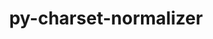 ---
title: "py-charset-normalizer"
layout: cache
categories: [package, v0.18.1]
meta: {"versions": ["2.0.12"], "compilers": ["gcc@=7.3.1", "gcc@=7.5.0"], "oss": ["amzn2", "ubuntu18.04"], "platforms": ["linux"], "targets": ["aarch64", "graviton2", "x86_64", "x86_64_v3", "x86_64_v4"], "stacks": ["aws-isc", "aws-isc-aarch64", "data-vis-sdk", "e4s", "root"], "num_specs": 7, "num_specs_by_stack": {"root": 7, "aws-isc-aarch64": 2, "e4s": 2, "aws-isc": 2, "data-vis-sdk": 1}}
spec_details: [{"hash": "fhw7bn2kao53n5uese45p4ed4eked5yd", "compiler": "gcc@=7.3.1", "versions": ["2.0.12"], "os": "amzn2", "platform": "linux", "target": "aarch64", "variants": [], "stacks": ["root", "aws-isc-aarch64"], "size": "-", "tarball": "https://binaries.spack.io/releases/v0.18.1/build_cache/linux-amzn2-aarch64/gcc-7.3.1/py-charset-normalizer-2.0.12/linux-amzn2-aarch64-gcc-7.3.1-py-charset-normalizer-2.0.12-fhw7bn2kao53n5uese45p4ed4eked5yd.spack"}, {"hash": "b7arw3em6z5f7suz2n5a2ju7smunkjd5", "compiler": "gcc@=7.3.1", "versions": ["2.0.12"], "os": "amzn2", "platform": "linux", "target": "graviton2", "variants": [], "stacks": ["root", "aws-isc-aarch64"], "size": "-", "tarball": "https://binaries.spack.io/releases/v0.18.1/build_cache/linux-amzn2-graviton2/gcc-7.3.1/py-charset-normalizer-2.0.12/linux-amzn2-graviton2-gcc-7.3.1-py-charset-normalizer-2.0.12-b7arw3em6z5f7suz2n5a2ju7smunkjd5.spack"}, {"hash": "yqjsmg52imnkbecas5wzje7244wrrnm5", "compiler": "gcc@=7.5.0", "versions": ["2.0.12"], "os": "ubuntu18.04", "platform": "linux", "target": "x86_64", "variants": [], "stacks": ["e4s", "root"], "size": "-", "tarball": "https://binaries.spack.io/releases/v0.18.1/build_cache/linux-ubuntu18.04-x86_64/gcc-7.5.0/py-charset-normalizer-2.0.12/linux-ubuntu18.04-x86_64-gcc-7.5.0-py-charset-normalizer-2.0.12-yqjsmg52imnkbecas5wzje7244wrrnm5.spack"}, {"hash": "nrtpszk553ltuidsnzktr56wjyapnjfc", "compiler": "gcc@=7.3.1", "versions": ["2.0.12"], "os": "amzn2", "platform": "linux", "target": "x86_64_v4", "variants": [], "stacks": ["aws-isc", "root"], "size": "-", "tarball": "https://binaries.spack.io/releases/v0.18.1/build_cache/linux-amzn2-x86_64_v4/gcc-7.3.1/py-charset-normalizer-2.0.12/linux-amzn2-x86_64_v4-gcc-7.3.1-py-charset-normalizer-2.0.12-nrtpszk553ltuidsnzktr56wjyapnjfc.spack"}, {"hash": "dpl7sfh75gxnkiqudrdh6omxwcq64b4h", "compiler": "gcc@=7.5.0", "versions": ["2.0.12"], "os": "ubuntu18.04", "platform": "linux", "target": "x86_64", "variants": [], "stacks": ["e4s", "root"], "size": "-", "tarball": "https://binaries.spack.io/releases/v0.18.1/build_cache/linux-ubuntu18.04-x86_64/gcc-7.5.0/py-charset-normalizer-2.0.12/linux-ubuntu18.04-x86_64-gcc-7.5.0-py-charset-normalizer-2.0.12-dpl7sfh75gxnkiqudrdh6omxwcq64b4h.spack"}, {"hash": "cj3oe34rune5oytdduci4rdabhh65lu2", "compiler": "gcc@=7.5.0", "versions": ["2.0.12"], "os": "ubuntu18.04", "platform": "linux", "target": "x86_64", "variants": [], "stacks": ["data-vis-sdk", "root"], "size": "-", "tarball": "https://binaries.spack.io/releases/v0.18.1/build_cache/linux-ubuntu18.04-x86_64/gcc-7.5.0/py-charset-normalizer-2.0.12/linux-ubuntu18.04-x86_64-gcc-7.5.0-py-charset-normalizer-2.0.12-cj3oe34rune5oytdduci4rdabhh65lu2.spack"}, {"hash": "vvtq76ecgng5hjyaw554vwckmtvzx3du", "compiler": "gcc@=7.3.1", "versions": ["2.0.12"], "os": "amzn2", "platform": "linux", "target": "x86_64_v3", "variants": [], "stacks": ["aws-isc", "root"], "size": "-", "tarball": "https://binaries.spack.io/releases/v0.18.1/build_cache/linux-amzn2-x86_64_v3/gcc-7.3.1/py-charset-normalizer-2.0.12/linux-amzn2-x86_64_v3-gcc-7.3.1-py-charset-normalizer-2.0.12-vvtq76ecgng5hjyaw554vwckmtvzx3du.spack"}]
---